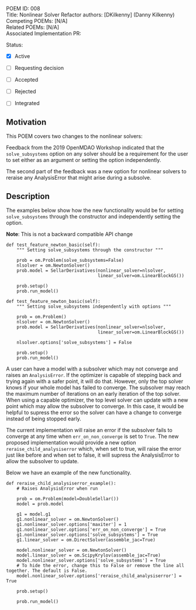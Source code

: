 POEM ID:  008  
Title:   Nonlinear Solver Refactor
authors: [DKilkenny] (Danny Kilkenny)    
Competing POEMs: [N/A]  
Related POEMs: [N/A]  
Associated Implementation PR:    

Status:

- [x] Active
- [ ] Requesting decision
- [ ] Accepted
- [ ] Rejected
- [ ] Integrated


Motivation
----------

This POEM covers two changes to the nonlinear solvers:

Feedback from the 2019 OpenMDAO Workshop indicated that the `solve_subsystems` option on any solver 
should be a requirement for the user to set either as an argument or setting the option
independently. 

The second part of the feedback was a new option for nonlinear solvers to reraise any AnalysisError 
that might arise during a subsolve.

Description
-----------

The examples below show how the new functionality would be for setting `solve_subsystems` through 
the constructor and independently setting the option. 

**Note**: This is not a backward compatible API change 

 
```
def test_feature_newton_basic(self):
    """ Setting solve_subsystems through the constructor """

    prob = om.Problem(solve_subsystems=False)
    nlsolver = om.NewtonSolver()
    prob.model = SellarDerivatives(nonlinear_solver=nlsolver,
                                   linear_solver=om.LinearBlockGS())
    
    prob.setup()
    prob.run_model()
```

```
def test_feature_newton_basic(self):
    """ Setting solve_subsystems independently with options """

    prob = om.Problem()
    nlsolver = om.NewtonSolver()
    prob.model = SellarDerivatives(nonlinear_solver=nlsolver,
                                   linear_solver=om.LinearBlockGS())

    nlsolver.options['solve_subsystems'] = False
    
    prob.setup()
    prob.run_model()
```

A user can have a model with a subsolver which may not converge and raises an `AnalysisError`. If the optimizer is capable of stepping back and trying again with a safer point, it will do that. However, only the top solver knows if your whole model has failed to converge. The subsolver may reach the maximum number of iterations on an early iteration of the top solver. When using a capable optimizer, the top level solver can update with a new point which may allow the subsolver to converge. In this case, it would be helpful to supress the error so the solver can have a change to converge instead of being stopped early.

The current implementation will raise an error if the subsolver fails to converge at any time when `err_on_non_converge` is set to `True`. The new proposed implementation would provide a new option `reraise_child_analysiserror` which, when set to true, will raise the error just like before and when set to false, it will supress the AnalysisError to allow the subsolver to update.

Below we have an example of the new functionality. 

```
def reraise_child_analysiserror_example():
    # Raises AnalysisError when run

    prob = om.Problem(model=DoubleSellar())
    model = prob.model

    g1 = model.g1
    g1.nonlinear_solver = om.NewtonSolver()
    g1.nonlinear_solver.options['maxiter'] = 1
    g1.nonlinear_solver.options['err_on_non_converge'] = True
    g1.nonlinear_solver.options['solve_subsystems'] = True
    g1.linear_solver = om.DirectSolver(assemble_jac=True)

    model.nonlinear_solver = om.NewtonSolver()
    model.linear_solver = om.ScipyKrylov(assemble_jac=True)
    model.nonlinear_solver.options['solve_subsystems'] = True
    # To hide the error, change this to False or remove the line all together. The default is False.
    model.nonlinear_solver.options['reraise_child_analysiserror'] = True

    prob.setup()

    prob.run_model()
```